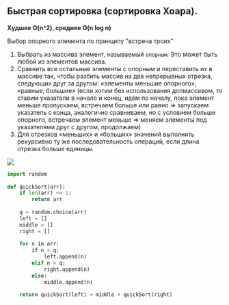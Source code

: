## Быстрая сортировка (сортировка Хоара).

**Худшее O(n^2), среднее O(n log n)**

Выбор опорного элемента по принципу "встреча троих" 

1) Выбрать из массива элемент, называемый `опорным`. Это может быть любой из элементов массива.
2) Сравнить все остальные элементы с опорным и переставить их в массиве так, чтобы разбить массив на два непрерывных отрезка, следующих друг за другом: «элементы меньшие опорного», «равные, большие» (если хотим без использования допмассивом, то ставим указатели в начало и конец, идём по началу, пока элемент меньше пропускаем, встречаем больше или равно => запускаем указатель с конца, аналогично сравниваем, но с условием больше опорного, встречаем элемент меньше => меняем элементы под указателями друг с другом, продолжаем)
3) Для отрезков «меньших» и «больших» значений выполнить рекурсивно ту же последовательность операций, если длина отрезка больше единицы.

![](https://lh7-us.googleusercontent.com/docsz/AD_4nXdsCW3RWMbuQPCI3rcCCKQMeZaHYdsDHBcDQ5-NvRMR8sAZvJcgFMihQIFlOusoChKfuMyNG_K1sgh2MiBnqqfHz5AZ464Y0TDEiFC0jrQKqApct91xJmsg90lZriBB8hQm48B6rvOv2dY5K1tOrzd9ioA?key=9gziK4gT-jwK64_BpOeehQ)

```python
import random  
  
def quickSort(arr):  
    if len(arr) <= 1:  
        return arr  
	
    q = random.choice(arr)  
    left = []  
    middle = []  
    right = []  
	
    for n in arr:  
        if n < q:  
            left.append(n)  
        elif n > q:  
            right.append(n)  
        else:  
            middle.append(n)  
	
    return quickSort(left) + middle + quickSort(right)
```

